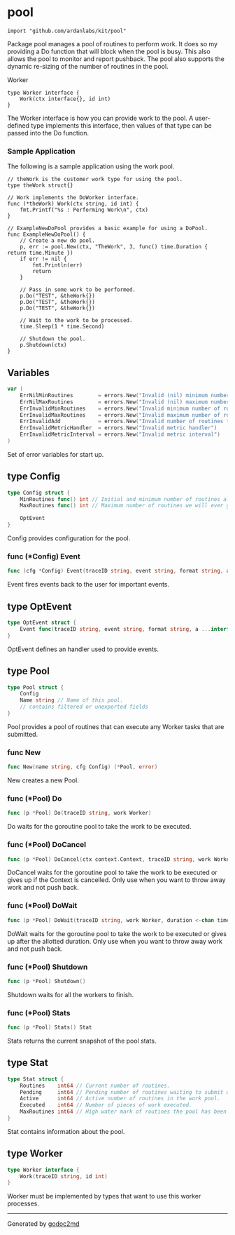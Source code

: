 
# pool
    import "github.com/ardanlabs/kit/pool"

Package pool manages a pool of routines to perform work. It does so my providing
a Do function that will block when the pool is busy. This also allows the pool
to monitor and report pushback. The pool also supports the dynamic re-sizing
of the number of routines in the pool.

Worker


	type Worker interface {
	    Work(ctx interface{}, id int)
	}

The Worker interface is how you can provide work to the pool. A user-defined type
implements this interface, then values of that type can be passed into the Do
function.

### Sample Application
The following is a sample application using the work pool.


	// theWork is the customer work type for using the pool.
	type theWork struct{}
	
	// Work implements the DoWorker interface.
	func (*theWork) Work(ctx string, id int) {
	    fmt.Printf("%s : Performing Work\n", ctx)
	}
	
	// ExampleNewDoPool provides a basic example for using a DoPool.
	func ExampleNewDoPool() {
	    // Create a new do pool.
	    p, err := pool.New(ctx, "TheWork", 3, func() time.Duration { return time.Minute })
	    if err != nil {
	        fmt.Println(err)
	        return
	    }
	
	    // Pass in some work to be performed.
	    p.Do("TEST", &theWork{})
	    p.Do("TEST", &theWork{})
	    p.Do("TEST", &theWork{})
	
	    // Wait to the work to be processed.
	    time.Sleep(1 * time.Second)
	
	    // Shutdown the pool.
	    p.Shutdown(ctx)
	}





## Variables
``` go
var (
    ErrNilMinRoutines        = errors.New("Invalid (nil) minimum number of routines")
    ErrNilMaxRoutines        = errors.New("Invalid (nil) maximum number of routines")
    ErrInvalidMinRoutines    = errors.New("Invalid minimum number of routines")
    ErrInvalidMaxRoutines    = errors.New("Invalid maximum number of routines")
    ErrInvalidAdd            = errors.New("Invalid number of routines to add")
    ErrInvalidMetricHandler  = errors.New("Invalid metric handler")
    ErrInvalidMetricInterval = errors.New("Invalid metric interval")
)
```
Set of error variables for start up.



## type Config
``` go
type Config struct {
    MinRoutines func() int // Initial and minimum number of routines always in the pool.
    MaxRoutines func() int // Maximum number of routines we will ever grow the pool to.

    OptEvent
}
```
Config provides configuration for the pool.











### func (\*Config) Event
``` go
func (cfg *Config) Event(traceID string, event string, format string, a ...interface{})
```
Event fires events back to the user for important events.



## type OptEvent
``` go
type OptEvent struct {
    Event func(traceID string, event string, format string, a ...interface{})
}
```
OptEvent defines an handler used to provide events.











## type Pool
``` go
type Pool struct {
    Config
    Name string // Name of this pool.
    // contains filtered or unexported fields
}
```
Pool provides a pool of routines that can execute any Worker
tasks that are submitted.









### func New
``` go
func New(name string, cfg Config) (*Pool, error)
```
New creates a new Pool.




### func (\*Pool) Do
``` go
func (p *Pool) Do(traceID string, work Worker)
```
Do waits for the goroutine pool to take the work to be executed.



### func (\*Pool) DoCancel
``` go
func (p *Pool) DoCancel(ctx context.Context, traceID string, work Worker) error
```
DoCancel waits for the goroutine pool to take the work to be executed
or gives up if the Context is cancelled. Only use when you want to throw
away work and not push back.



### func (\*Pool) DoWait
``` go
func (p *Pool) DoWait(traceID string, work Worker, duration <-chan time.Time) error
```
DoWait waits for the goroutine pool to take the work to be executed or gives
up after the allotted duration. Only use when you want to throw away work and
not push back.



### func (\*Pool) Shutdown
``` go
func (p *Pool) Shutdown()
```
Shutdown waits for all the workers to finish.



### func (\*Pool) Stats
``` go
func (p *Pool) Stats() Stat
```
Stats returns the current snapshot of the pool stats.



## type Stat
``` go
type Stat struct {
    Routines    int64 // Current number of routines.
    Pending     int64 // Pending number of routines waiting to submit work.
    Active      int64 // Active number of routines in the work pool.
    Executed    int64 // Number of pieces of work executed.
    MaxRoutines int64 // High water mark of routines the pool has been at.
}
```
Stat contains information about the pool.











## type Worker
``` go
type Worker interface {
    Work(traceID string, id int)
}
```
Worker must be implemented by types that want to use
this worker processes.

















- - -
Generated by [godoc2md](http://godoc.org/github.com/davecheney/godoc2md)